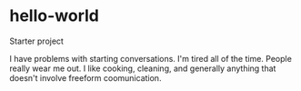 # hello-world
Starter project

I have problems with starting conversations.
I'm tired all of the time. People really wear me out.
I like cooking, cleaning, and generally anything that doesn't involve freeform coomunication.
